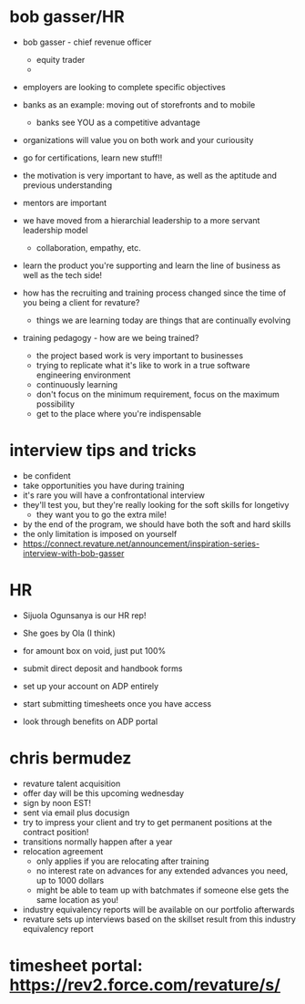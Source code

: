 # bob gasser/HR
- bob gasser - chief revenue officer
    - equity trader
    - 

- employers are looking to complete specific objectives
- banks as an example: moving out of storefronts and to mobile
    - banks see YOU as a competitive advantage
- organizations will value you on both work and your curiousity
- go for certifications, learn new stuff!!
- the motivation is very important to have, as well as the aptitude and previous understanding
- mentors are important
- we have moved from a hierarchial leadership to a more servant leadership model
    - collaboration, empathy, etc.
- learn the product you're supporting and learn the line of business as well as the tech side!
- how has the recruiting and training process changed since the time of you being a client for revature?
    - things we are learning today are things that are continually evolving
- training pedagogy - how are we being trained?
    - the project based work is very important to businesses
    - trying to replicate what it's like to work in a true software engineering environment
    - continuously learning
    - don't focus on the minimum requirement, focus on the maximum possibility
    - get to the place where you're indispensable

# interview tips and tricks
- be confident
- take opportunities you have during training
- it's rare you will have a confrontational interview
- they'll test you, but they're really looking for the soft skills for longetivy
    - they want you to go the extra mile!
- by the end of the program, we should have both the soft and hard skills
- the only limitation is imposed on yourself
- https://connect.revature.net/announcement/inspiration-series-interview-with-bob-gasser


# HR
- Sijuola Ogunsanya is our HR rep!
- She goes by Ola (I think)
- for amount box on void, just put 100%

- submit direct deposit and handbook forms
- set up your account on ADP entirely
- start submitting timesheets once you have access
- look through benefits on ADP portal

# chris bermudez
- revature talent acquisition
- offer day will be this upcoming wednesday
- sign by noon EST!
- sent via email plus docusign
- try to impress your client and try to get permanent positions at the contract position!
- transitions normally happen after a year
- relocation agreement
    - only applies if you are relocating after training
    - no interest rate on advances for any extended advances you need, up to 1000 dollars
    - might be able to team up with batchmates if someone else gets the same location as you!
- industry equivalency reports will be available on our portfolio afterwards
- revature sets up interviews based on the skillset result from this industry equivalency report


# timesheet portal: https://rev2.force.com/revature/s/
